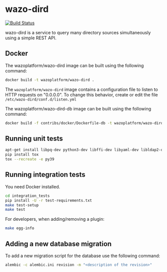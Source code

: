 # wazo-dird

[![Build Status](https://jenkins.wazo.community/buildStatus/icon?job=wazo-dird)](https://jenkins.wazo.community/job/wazo-dird)

wazo-dird is a service to query many directory sources simultaneously using a
simple REST API.

## Docker

The wazoplatform/wazo-dird image can be built using the following command:

```sh
docker build -t wazoplatform/wazo-dird .
```

The `wazoplatform/wazo-dird` image contains a configuration file to listen to HTTP
requests on "0.0.0.0". To change this behavior, create or edit the file
`/etc/wazo-dird/conf.d/listen.yml`

The wazoplatform/wazo-dird-db image can be built using the following command:

```sh
docker build -f contribs/docker/Dockerfile-db -t wazoplatform/wazo-dird-db .
```

## Running unit tests

```sh
apt-get install libpq-dev python3-dev libffi-dev libyaml-dev libldap2-dev libsasl2-dev
pip install tox
tox --recreate -e py39
```

## Running integration tests

You need Docker installed.

```sh
cd integration_tests
pip install -U -r test-requirements.txt
make test-setup
make test
```

For developers, when adding/removing a plugin:

```sh
make egg-info
```

## Adding a new database migration

To add a new migration script for the database use the following command:

```sh
alembic -c alembic.ini revision -m "<description of the revision>"
```
